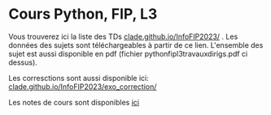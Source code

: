 # Cours Python, FIP, L3

Vous trouverez ici la liste des TDs [clade.github.io/InfoFIP2023/](https://clade.github.io/InfoFIP2023/) . Les données des sujets sont téléchargeables à partir de ce lien. 
L'ensemble des sujet est aussi disponible en pdf (fichier pythonfipl3travauxdirigs.pdf ci dessus). 

Les corresctions sont aussi disponible ici: [clade.github.io/InfoFIP2023/exo_correction/](https://clade.github.io/InfoFIP2023/exo_correction/)


Les notes de cours sont disponibles [ici](https://clade.github.io/python_pour_scientifique/)



